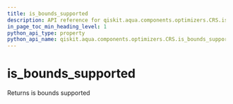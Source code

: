 ```yaml
---
title: is_bounds_supported
description: API reference for qiskit.aqua.components.optimizers.CRS.is_bounds_supported
in_page_toc_min_heading_level: 1
python_api_type: property
python_api_name: qiskit.aqua.components.optimizers.CRS.is_bounds_supported
---
```


# is\_bounds\_supported

Returns is bounds supported


